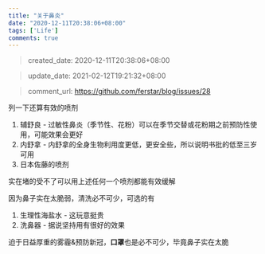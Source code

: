 ```yaml
---
title: "关于鼻炎"
date: "2020-12-11T20:38:06+08:00"
tags: ['Life']
comments: true
---
```


> created_date: 2020-12-11T20:38:06+08:00

> update_date: 2021-02-12T19:21:32+08:00

> comment_url: https://github.com/ferstar/blog/issues/28

列一下还算有效的喷剂

1. 辅舒良 - 过敏性鼻炎（季节性、花粉）可以在季节交替或花粉期之前预防性使用，可能效果会更好
2. 内舒拿 - 内舒拿的全身生物利用度更低，更安全些，所以说明书批的低至三岁可用
3. 日本佐藤的喷剂

实在堵的受不了可以用上述任何一个喷剂都能有效缓解

因为鼻子实在太脆弱，清洗必不可少，可选的有

1. 生理性海盐水 - 这玩意挺贵
2. 洗鼻器 - 据说坚持用有很好的效果

迫于日益厚重的雾霾&预防新冠，**口罩**也是必不可少，毕竟鼻子实在太脆

